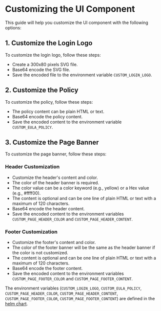 # Customizing the UI Component

This guide will help you customize the UI component with the following options:

## 1. Customize the Login Logo

To customize the login logo, follow these steps:
- Create a 300x80 pixels SVG file.
- Base64 encode the SVG file.
- Save the encoded file to the environment variable `CUSTOM_LOGIN_LOGO`.

## 2. Customize the Policy

To customize the policy, follow these steps:
- The policy content can be plain HTML or text.
- Base64 encode the policy content.
- Save the encoded content to the environment variable `CUSTOM_EULA_POLICY`.

## 3. Customize the Page Banner

To customize the page banner, follow these steps:

### Header Customization

- Customize the header's content and color.
- The color of the header banner is required.
- The color value can be a color keyword (e.g., yellow) or a Hex value (e.g., #ffff00).
- The content is optional and can be one line of plain HTML or text with a maximum of 120 characters.
- Base64 encode the header content.
- Save the encoded content to the environment variables `CUSTOM_PAGE_HEADER_COLOR` and `CUSTOM_PAGE_HEADER_CONTENT`.

### Footer Customization

- Customize the footer's content and color.
- The color of the footer banner will be the same as the header banner if the color is not customized.
- The content is optional and can be one line of plain HTML or text with a maximum of 120 characters.
- Base64 encode the footer content.
- Save the encoded content to the environment variables `CUSTOM_PAGE_FOOTER_COLOR` and `CUSTOM_PAGE_FOOTER_CONTENT`.


The environment variables (`CUSTOM_LOGIN_LOGO`, `CUSTOM_EULA_POLICY`, `CUSTOM_PAGE_HEADER_COLOR`, `CUSTOM_PAGE_HEADER_CONTENT`, `CUSTOM_PAGE_FOOTER_COLOR`, `CUSTOM_PAGE_FOOTER_CONTENT`) are defined in the [helm chart](https://github.com/neuvector/neuvector-helm/blob/master/charts/core/templates/manager-deployment.yaml).


